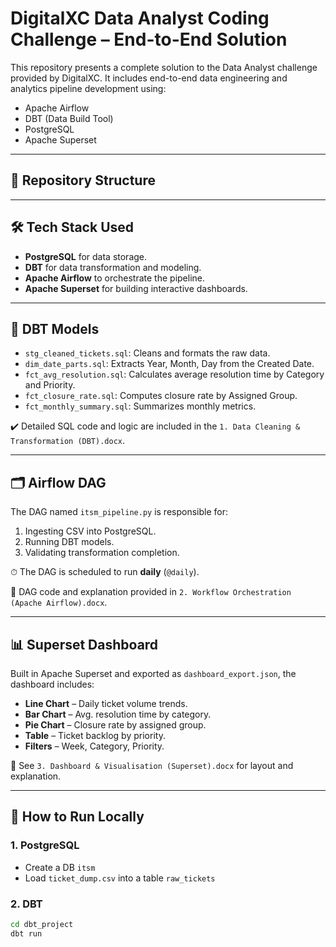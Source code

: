# DigitalXC Data Analyst Coding Challenge – End-to-End Solution

This repository presents a complete solution to the Data Analyst challenge provided by DigitalXC. It includes end-to-end data engineering and analytics pipeline development using:

- Apache Airflow
- DBT (Data Build Tool)
- PostgreSQL
- Apache Superset

---

## 📂 Repository Structure


---

## 🛠 Tech Stack Used

- **PostgreSQL** for data storage.
- **DBT** for data transformation and modeling.
- **Apache Airflow** to orchestrate the pipeline.
- **Apache Superset** for building interactive dashboards.

---

## 🧱 DBT Models

- `stg_cleaned_tickets.sql`: Cleans and formats the raw data.
- `dim_date_parts.sql`: Extracts Year, Month, Day from the Created Date.
- `fct_avg_resolution.sql`: Calculates average resolution time by Category and Priority.
- `fct_closure_rate.sql`: Computes closure rate by Assigned Group.
- `fct_monthly_summary.sql`: Summarizes monthly metrics.

✔️ Detailed SQL code and logic are included in the `1. Data Cleaning & Transformation (DBT).docx`.

---

## 🗂 Airflow DAG

The DAG named `itsm_pipeline.py` is responsible for:
1. Ingesting CSV into PostgreSQL.
2. Running DBT models.
3. Validating transformation completion.

⏱ The DAG is scheduled to run **daily** (`@daily`).

📄 DAG code and explanation provided in `2. Workflow Orchestration (Apache Airflow).docx`.

---

## 📊 Superset Dashboard

Built in Apache Superset and exported as `dashboard_export.json`, the dashboard includes:
- **Line Chart** – Daily ticket volume trends.
- **Bar Chart** – Avg. resolution time by category.
- **Pie Chart** – Closure rate by assigned group.
- **Table** – Ticket backlog by priority.
- **Filters** – Week, Category, Priority.

📄 See `3. Dashboard & Visualisation (Superset).docx` for layout and explanation.

---

## 🚀 How to Run Locally

### 1. PostgreSQL
- Create a DB `itsm`
- Load `ticket_dump.csv` into a table `raw_tickets`

### 2. DBT
```bash
cd dbt_project
dbt run

